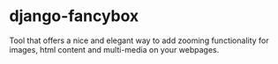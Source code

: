 django-fancybox
===============

Tool that offers a nice and elegant way to add zooming functionality for images, html content and multi-media on your webpages.
